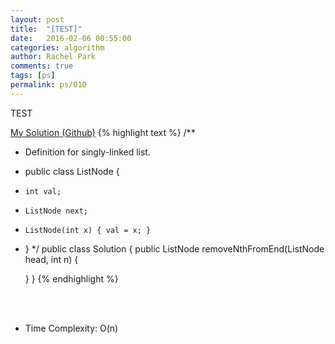 ```yaml
---
layout: post
title:  "[TEST]"
date:   2016-02-06 00:55:00
categories: algorithm
author: Rachel Park
comments: true
tags: [ps]
permalink: ps/010
---
```



TEST



<a href='https://github.com/mjpark03/leetcode/blob/master/remove-nth-node-from-end-of-list.java'>My Solution (Github)</a>
{% highlight text %}
/**
 * Definition for singly-linked list.
 * public class ListNode {
 *     int val;
 *     ListNode next;
 *     ListNode(int x) { val = x; }
 * }
 */
public class Solution {
    public ListNode removeNthFromEnd(ListNode head, int n) {
        
    }
}
{% endhighlight %}

<!-- more -->

<br/><br/>
* Time Complexity: O(n)

